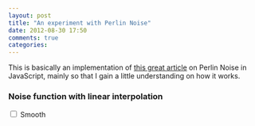 ```yaml
---
layout: post
title: "An experiment with Perlin Noise"
date: 2012-08-30 17:50
comments: true
categories:
---
```


This is basically an implementation of [this great article](http://freespace.virgin.net/hugo.elias/models/m_perlin.htm) on Perlin Noise in JavaScript, mainly so that I gain a little understanding on how it works.


### Noise function with linear interpolation


<!-- We need these so Maruku doesn't cry -->
<div class="text-right bs-docs-box">
    <div class="canvas-div">
        <canvas id="linearInterpolationNoise" width="350" height="350" class="canvas in-example"> </canvas>
    </div>
    <div class="bs-docs-box bs-docs-options">
        <label class="checkbox">
            <input type="checkbox"> Smooth
        </label>
    </div>
    <div style="clear: both"></div>
</div>
<!-- We need these so Maruku doesn't cry -->


<!-- We need these so Maruku doesn't cry -->
<script src="/experiments/perlin-noise/vendor/seedrandom.js" type="text/javascript"> </script>
<script src="/experiments/perlin-noise/canvas-util.js" type="text/javascript"> </script>
<script src="/experiments/perlin-noise/perlin.js" type="text/javascript"> </script>
<!-- We need these so Maruku doesn't cry -->
